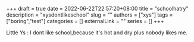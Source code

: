+++ 
draft = true
date = 2022-06-22T22:57:20+08:00
title = "schoolhatry"
description = "xysdontlikeschool"
slug = ""
authors = ["xys"]
tags = ["boring","test"]
categories = []
externalLink = ""
series = []
+++

Little Ys : I dont like school,because it's hot and dry plus nobody likes me.